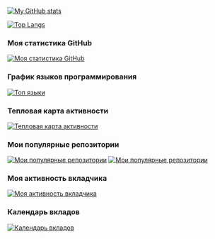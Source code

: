 [![My GitHub stats](https://github-readme-stats.vercel.app/api?username=exgraal7&show_icons=true&theme=tokyonight)](https://github.com/exgraal7/github-readme-stats)

[![Top Langs](https://github-readme-stats.vercel.app/api/top-langs/?username=exgraal7&size_weight=0.5&count_weight=0.5)](https://github.com/exgraal7/github-readme-stats)

### Моя статистика GitHub

[![Моя статистика GitHub](https://github-readme-stats.vercel.app/api?username=exgraal7&show_icons=true&theme=dracula)](https://github.com/exgraal7)

### График языков программирования

[![Топ языки](https://github-readme-stats.vercel.app/api/top-langs/?username=exgraal7&layout=compact&theme=dracula)](https://github.com/exgraal7)

### Тепловая карта активности

[![Тепловая карта активности](https://github-readme-streak-stats.herokuapp.com/?user=exgraal7&theme=dracula)](https://github.com/exgraal7)

### Мои популярные репозитории

[![Мои популярные репозитории](https://github-readme-stats.vercel.app/api/pin/?username=exgraal7&repo=repo1&theme=dracula)](https://github.com/exgraal7/repo1)
[![Мои популярные репозитории](https://github-readme-stats.vercel.app/api/pin/?username=exgraal7&repo=repo2&theme=dracula)](https://github.com/exgraal7/repo2)

### Моя активность вкладчика

[![Моя активность вкладчика](https://github-readme-stats.vercel.app/api/wakatime?username=exgraal7&theme=dracula)](https://github.com/exgraal7)

### Календарь вкладов

[![Календарь вкладов](https://github-readme-calendar.herokuapp.com/exgraal7.svg)](https://github.com/exgraal7)



<!--
**exgraal7/exgraal7** is a ✨ _special_ ✨ repository because its `README.md` (this file) appears on your GitHub profile.

Here are some ideas to get you started:

- 🔭 I’m currently working on ...
- 🌱 I’m currently learning ...
- 👯 I’m looking to collaborate on ...
- 🤔 I’m looking for help with ...
- 💬 Ask me about ...
- 📫 How to reach me: ...
- 😄 Pronouns: ...
- ⚡ Fun fact: ...
-->
